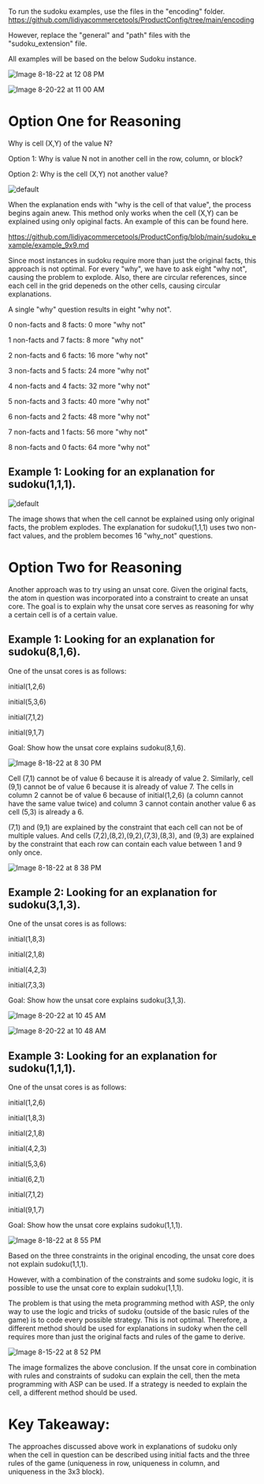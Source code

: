 To run the sudoku examples, use the files in the "encoding" folder. https://github.com/lidiyacommercetools/ProductConfig/tree/main/encoding

However, replace the "general" and "path" files with the "sudoku_extension" file.

All examples will be based on the below Sudoku instance.


![Image 8-18-22 at 12 08 PM](https://user-images.githubusercontent.com/81679574/185370530-7f762384-9dae-4e62-9db1-10ebba8c94c4.jpg)



![Image 8-20-22 at 11 00 AM](https://user-images.githubusercontent.com/81679574/185737651-151a05fb-5bea-4694-b855-d854f4bfcaa5.jpg)




# Option One for Reasoning

Why is cell (X,Y) of the value N?

  Option 1: Why is value N not in another cell in the row, column, or block?
  
  Option 2: Why is the cell (X,Y) not another value?
  
![default](https://user-images.githubusercontent.com/81679574/181915457-f370664e-ed34-4cbe-be2a-c20f25aca692.png)

When the explanation ends with "why is the cell of that value", the process begins again anew. This method only works when the cell (X,Y) can be explained using only opiginal facts. An example of this can be found here. 

https://github.com/lidiyacommercetools/ProductConfig/blob/main/sudoku_example/example_9x9.md


Since most instances in sudoku require more than just the original facts, this approach is not optimal. For every "why", we have to ask eight "why not", causing the problem to explode. Also, there are circular references, since each cell in the grid depeneds on the other cells, causing circular explanations.


A single "why" question results in eight "why not". 

0 non-facts and 8 facts: 0 more "why not"

1 non-facts and 7 facts: 8 more "why not"

2 non-facts and 6 facts: 16 more "why not"

3 non-facts and 5 facts: 24 more "why not"

4 non-facts and 4 facts: 32 more "why not"

5 non-facts and 3 facts: 40 more "why not"

6 non-facts and 2 facts: 48 more "why not"

7 non-facts and 1 facts: 56 more "why not"

8 non-facts and 0 facts: 64 more "why not"


## Example 1: Looking for an explanation for sudoku(1,1,1). 

![default](https://user-images.githubusercontent.com/81679574/185745697-14a4efa6-1426-451c-9faf-c21df2378082.png)

The image shows that when the cell cannot be explained using only original facts, the problem explodes. The explanation for sudoku(1,1,1) uses two non-fact values, and the problem becomes 16 "why_not" questions. 

# Option Two for Reasoning

Another approach was to try using an unsat core. Given the original facts, the atom in question was incorporated into a constraint to create an unsat core. The goal is to explain why the unsat core serves as reasoning for why a certain cell is of a certain value.

## Example 1: Looking for an explanation for sudoku(8,1,6). 

One of the unsat cores is as follows:

initial(1,2,6)

initial(5,3,6)

initial(7,1,2)

initial(9,1,7)


Goal: Show how the unsat core explains sudoku(8,1,6).

![Image 8-18-22 at 8 30 PM](https://user-images.githubusercontent.com/81679574/185468310-647b26c6-d1c9-4268-9bc4-191a9f92cf86.jpg)

Cell (7,1) cannot be of value 6 because it is already of value 2. Similarly, cell (9,1) cannot be of value 6 because it is already of value 7. The cells in column 2 cannot be of value 6 because of initial(1,2,6) (a column cannot have the same value twice) and column 3 cannot contain another value 6 as cell (5,3) is already a 6.

(7,1) and (9,1) are explained by the constraint that each cell can not be of multiple values. And cells (7,2),(8,2),(9,2),(7,3),(8,3), and (9,3) are explained by the constraint that each row can contain each value between 1 and 9 only once.

![Image 8-18-22 at 8 38 PM](https://user-images.githubusercontent.com/81679574/185469612-235ad8bb-54af-485f-848d-d6c1fdbb56f4.jpg)


## Example 2: Looking for an explanation for sudoku(3,1,3). 

One of the unsat cores is as follows:

initial(1,8,3)

initial(2,1,8)

initial(4,2,3)

initial(7,3,3)


Goal: Show how the unsat core explains sudoku(3,1,3).




![Image 8-20-22 at 10 45 AM](https://user-images.githubusercontent.com/81679574/185736845-5a8781e5-f3fb-4464-9170-500ce8b9e31f.jpg)


![Image 8-20-22 at 10 48 AM](https://user-images.githubusercontent.com/81679574/185736973-cbe6718c-e06a-4bc9-94e3-9729bed4be5f.jpg)


## Example 3: Looking for an explanation for sudoku(1,1,1). 

One of the unsat cores is as follows:

initial(1,2,6)

initial(1,8,3)

initial(2,1,8)

initial(4,2,3)

initial(5,3,6)

initial(6,2,1)

initial(7,1,2)

initial(9,1,7)


Goal: Show how the unsat core explains sudoku(1,1,1).

![Image 8-18-22 at 8 55 PM](https://user-images.githubusercontent.com/81679574/185473215-9d8ed163-3e2c-4111-aaca-a6ef42f7f16b.jpg)

Based on the three constraints in the original encoding, the unsat core does not explain sudoku(1,1,1).

However, with a combination of the constraints and some sudoku logic, it is possible to use the unsat core to explain sudoku(1,1,1). 

The problem is that using the meta programming method with ASP, the only way to use the logic and tricks of sudoku (outside of the basic rules of the game) is to code every possible strategy. This is not optimal. Therefore, a different method should be used for explanations in sudoky when the cell requires more than just the original facts and rules of the game to derive.




![Image 8-15-22 at 8 52 PM](https://user-images.githubusercontent.com/81679574/184697559-428a8b20-fff1-46df-bc8b-e49af304a5f5.jpg)


The image formalizes the above conclusion. If the unsat core in combination with rules and constraints of sudoku can explain the cell, then the meta programming with ASP can be used. If a strategy is needed to explain the cell, a different method should be used.




# Key Takeaway:

The approaches discussed above work in explanations of sudoku only when the cell in question can be described using initial facts and the three rules of the game (uniqueness in row, uniqueness in column, and uniqueness in the 3x3 block).
